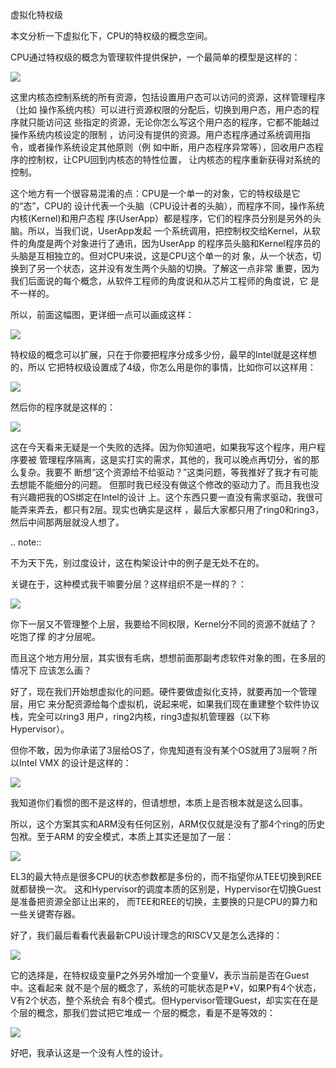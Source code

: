     
虚拟化特权级

本文分析一下虚拟化下，CPU的特权级的概念空间。

CPU通过特权级的概念为管理软件提供保护，一个最简单的模型是这样的：

![](_static/cpu_privelege.svg)

这里内核态控制系统的所有资源，包括设置用户态可以访问的资源，这样管理程序（比如
操作系统内核）可以进行资源权限的分配后，切换到用户态，用户态的程序就只能访问这
些指定的资源，无论你怎么写这个用户态的程序，它都不能越过操作系统内核设定的限制
，访问没有提供的资源。用户态程序通过系统调用指令，或者操作系统设定其他原则（例
如中断，用户态程序异常等），回收用户态程序的控制权，让CPU回到内核态的特性位置，
让内核态的程序重新获得对系统的控制。

这个地方有一个很容易混淆的点：CPU是一个单一的对象，它的特权级是它的“态”，CPU的
设计代表一个头脑（CPU设计者的头脑），而程序不同，操作系统内核(Kernel)和用户态程
序(UserApp）都是程序，它们的程序员分别是另外的头脑。所以，当我们说，UserApp发起
一个系统调用，把控制权交给Kernel，从软件的角度是两个对象进行了通讯，因为UserApp
的程序员头脑和Kernel程序员的头脑是互相独立的。但对CPU来说，这是CPU这个单一的对
象，从一个状态，切换到了另一个状态，这并没有发生两个头脑的切换。了解这一点非常
重要，因为我们后面说的每个概念，从软件工程师的角度说和从芯片工程师的角度说，它
是不一样的。

所以，前面这幅图，更详细一点可以画成这样：

![](_static/cpu_privelege_m.svg)
  
特权级的概念可以扩展，只在于你要把程序分成多少份，最早的Intel就是这样想的，所以
它把特权级设置成了4级，你怎么用是你的事情，比如你可以这样用：

![](_static/cpu_privelege2.svg)

然后你的程序就是这样的：

![](_static/cpu_privelege2_m.svg)

这在今天看来无疑是一个失败的选择。因为你知道吧，如果我写这个程序，用户程序要被
管理程序隔离，这是实打实的需求，其他的，我可以晚点再切分，省的那么复杂。我要不
断想“这个资源给不给驱动？”这类问题，等我推好了我才有可能去想能不能细分的问题。
但那时我已经没有做这个修改的驱动力了。而且我也没有兴趣把我的OS绑定在Intel的设计
上。这个东西只要一直没有需求驱动，我很可能弄来弄去，都只有2层。现实也确实是这样
，最后大家都只用了ring0和ring3，然后中间那两层就没人想了。

.. note::
  
  不为天下先，别过度设计，这在构架设计中的例子是无处不在的。

关键在于，这种模式我干嘛要分层？这样组织不是一样的？：

![](_static/cpu_privelege2_m2.svg)

你下一层又不管理整个上层，我要给不同权限，Kernel分不同的资源不就结了？吃饱了撑
的才分层呢。

而且这个地方用分层，其实很有毛病，想想前面那副考虑软件对象的图，在多层的情况下
应该怎么画？

好了，现在我们开始想虚拟化的问题。硬件要做虚拟化支持，就要再加一个管理层，用它
来分配资源给每个虚拟机，说起来呢，如果我们现在重建整个软件协议栈，完全可以ring3
用户，ring2内核，ring3虚拟机管理器（以下称Hypervisor）。

但你不敢，因为你承诺了3层给OS了，你鬼知道有没有某个OS就用了3层啊？所以Intel VMX
的设计是这样的：

![](_static/vmx_privelege.svg)

我知道你们看惯的图不是这样的，但请想想，本质上是否根本就是这么回事。

所以，这个方案其实和ARM没有任何区别，ARM仅仅就是没有了那4个ring的历史包袱。至于ARM
的安全模式，本质上其实还是加了一层：

![](_static/arm_privelege.svg)

EL3的最大特点是很多CPU的状态参数都是多份的，而不指望你从TEE切换到REE就都替换一次。
这和Hypervisor的调度本质的区别是，Hypervisor在切换Guest是准备把资源全部让出来的，
而TEE和REE的切换，主要换的只是CPU的算力和一些关键寄存器。

好了，我们最后看看代表最新CPU设计理念的RISCV又是怎么选择的：

![](_static/rv_privelege.svg)

它的选择是，在特权级变量P之外另外增加一个变量V，表示当前是否在Guest中。这看起来
就不是个层的概念了，系统的可能状态是P*V，如果P有4个状态，V有2个状态，整个系统会
有8个模式。但Hypervisor管理Guest，却实实在在是个层的概念，那我们尝试把它堆成一
个层的概念，看是不是等效的：

![](_static/rv_privelege2.svg)

好吧，我承认这是一个没有人性的设计。
